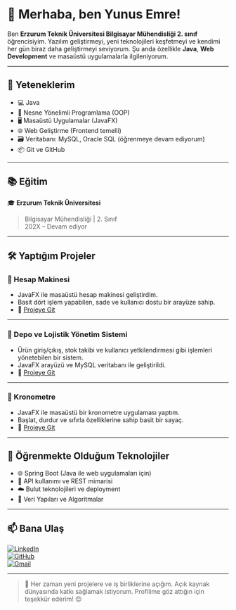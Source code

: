 # 👋 Merhaba, ben Yunus Emre!

Ben **Erzurum Teknik Üniversitesi Bilgisayar Mühendisliği 2. sınıf** öğrencisiyim. Yazılım geliştirmeyi, yeni teknolojileri keşfetmeyi ve kendimi her gün biraz daha geliştirmeyi seviyorum. Şu anda özellikle **Java**, **Web Development** ve masaüstü uygulamalarla ilgileniyorum.

---

## 🚀 Yeteneklerim

- 💻 Java
- 🧠 Nesne Yönelimli Programlama (OOP)
- 🖥️ Masaüstü Uygulamalar (JavaFX)
- 🌐 Web Geliştirme (Frontend temelli)
- 🗃️ Veritabanı: MySQL, Oracle SQL (öğrenmeye devam ediyorum)
- 📦 Git ve GitHub

---

## 📚 Eğitim

🎓 **Erzurum Teknik Üniversitesi**
> Bilgisayar Mühendisliği | 2. Sınıf  
> 202X – Devam ediyor

---

## 🛠️ Yaptığım Projeler

### 📌 Hesap Makinesi
- JavaFX ile masaüstü hesap makinesi geliştirdim.
- Basit dört işlem yapabilen, sade ve kullanıcı dostu bir arayüze sahip.
- 🔗 [Projeye Git](https://github.com/emreEngineering/calculator-v1)

---

### 📌 Depo ve Lojistik Yönetim Sistemi
- Ürün giriş/çıkış, stok takibi ve kullanıcı yetkilendirmesi gibi işlemleri yönetebilen bir sistem.
- JavaFX arayüzü ve MySQL veritabanı ile geliştirildi.
- 🔗 [Projeye Git](https://github.com/emreEngineering/management-system-v1)

---

### 📌 Kronometre
- JavaFX ile masaüstü bir kronometre uygulaması yaptım.
- Başlat, durdur ve sıfırla özelliklerine sahip basit bir sayaç.
- 🔗 [Projeye Git](https://github.com/emreEngineering/chronometre-javafx)

---

## 🌱 Öğrenmekte Olduğum Teknolojiler

- 🌐 Spring Boot (Java ile web uygulamaları için)
- 📡 API kullanımı ve REST mimarisi
- ☁️ Bulut teknolojileri ve deployment
- 📘 Veri Yapıları ve Algoritmalar

---

## 📫 Bana Ulaş

[![LinkedIn](https://img.shields.io/badge/LinkedIn-0077B5?style=for-the-badge&logo=linkedin&logoColor=white)](https://linkedin.com/in/emreEngineering)  
[![GitHub](https://img.shields.io/badge/GitHub-000000?style=for-the-badge&logo=github&logoColor=white)](https://github.com/emreEngineering)  
[![Gmail](https://img.shields.io/badge/Gmail-D14836?style=for-the-badge&logo=gmail&logoColor=white)](mailto:seninmailin@gmail.com)

---

> 💬 Her zaman yeni projelere ve iş birliklerine açığım. Açık kaynak dünyasında katkı sağlamak istiyorum. Profilime göz attığın için teşekkür ederim! 😊
